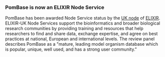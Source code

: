 ### PomBase is now an ELIXIR Node Service

<!-- newsfeed_thumbnail: elixir_uk_thumb.png -->

PomBase has been awarded Node Service status by the [UK node](https://elixiruknode.org/) of
[ELIXIR](https://elixir-europe.org/). ELIXIR-UK Node Services support
the bioinformatics and broader biological research communities by
providing training and resources that help researchers to find and
share data, exchange expertise, and agree on best practices at
national, European and international levels. The review panel
describes PomBase as a "mature, leading model organism database which
is popular, unique, well used, and has a strong user community."